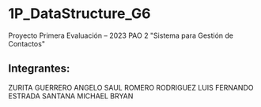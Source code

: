 # 1P_DataStructure_G6
Proyecto Primera Evaluación – 2023 PAO 2 "Sistema para Gestión de Contactos"
## Integrantes:
ZURITA GUERRERO ANGELO SAUL
ROMERO RODRIGUEZ LUIS FERNANDO
ESTRADA SANTANA MICHAEL BRYAN
